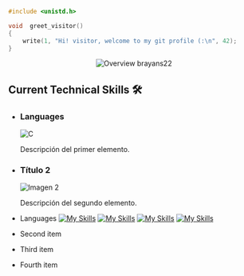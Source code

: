 ```c
#include <unistd.h>

void  greet_visitor()
{
    write(1, "Hi! visitor, welcome to my git profile (:\n", 42);
}
```

<p align="center">
  <img src = "https://github.com/brayans22/brayans22/assets/90729742/b3227c96-338a-4a32-999f-d9275f6e1251"       
       alt = "Overview brayans22">
</p>

## Current Technical Skills 🛠️

<ul>
  <li>
    <h3> Languages </h3>
    <img src = "(https://skillicons.dev/icons?i=c)](https://skillicons.dev)" alt = "C">
    <p>Descripción del primer elemento.</p>
  </li>
  <li>
    <h3>Título 2</h3>
    <img src="ruta-de-la-imagen-2.jpg" alt="Imagen 2">
    <p>Descripción del segundo elemento.</p>
  </li>
</ul>

- Languages
      [![My Skills](https://skillicons.dev/icons?i=c)](https://skillicons.dev)
      [![My Skills](https://skillicons.dev/icons?i=cpp)](https://skillicons.dev)
      [![My Skills](https://skillicons.dev/icons?i=java)](https://skillicons.dev)
      [![My Skills](https://skillicons.dev/icons?i=smalltalk)](https://skillicons.dev)
      
- Second item
- Third item
- Fourth item 
